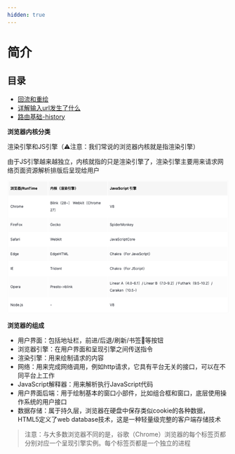 ```yaml
---
hidden: true
---
```

# 简介

## 目录

* [回流和重绘](./回流和重绘.md)
* [详解输入url发生了什么](./url.md)
* [路由基础-history](./history.md)


**浏览器内核分类**

渲染引擎和JS引擎（⚠️注意：我们常说的浏览器内核就是指渲染引擎）

由于JS引擎越来越独立，内核就指的只是渲染引擎了，渲染引擎主要用来请求网络页面资源解析排版后呈现给用户

![img_5.png](img_5.png)

**浏览器的组成**


* 用户界面：包括地址栏，前进/后退/刷新/书签🔖等按钮
* 浏览器引擎：在用户界面和呈现引擎之间传送指令
* 渲染引擎：用来绘制请求的内容
* 网络：用来完成网络调用，例如http请求，它具有平台无关的接口，可以在不同平台上工作
* JavaScript解释器：用来解析执行JavaScript代码
* 用户界面后端：用于绘制基本的窗口小部件，比如组合框和窗口，底层使用操作系统的用户接口
* 数据存储：属于持久层，浏览器在硬盘中保存类似cookie的各种数据，HTML5定义了web database技术，这是一种轻量级完整的客户端存储技术

> 注意：与大多数浏览器不同的是，谷歌（Chrome）浏览器的每个标签页都分别对应一个呈现引擎实例。每个标签页都是一个独立的进程


